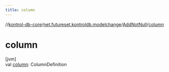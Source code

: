 ```yaml
---
title: column
---
```

//[kontrol-db-core](../../../index.html)/[net.futureset.kontroldb.modelchange](../index.html)/[AddNotNull](index.html)/[column](column.html)



# column



[jvm]\
val [column](column.html): ColumnDefinition




